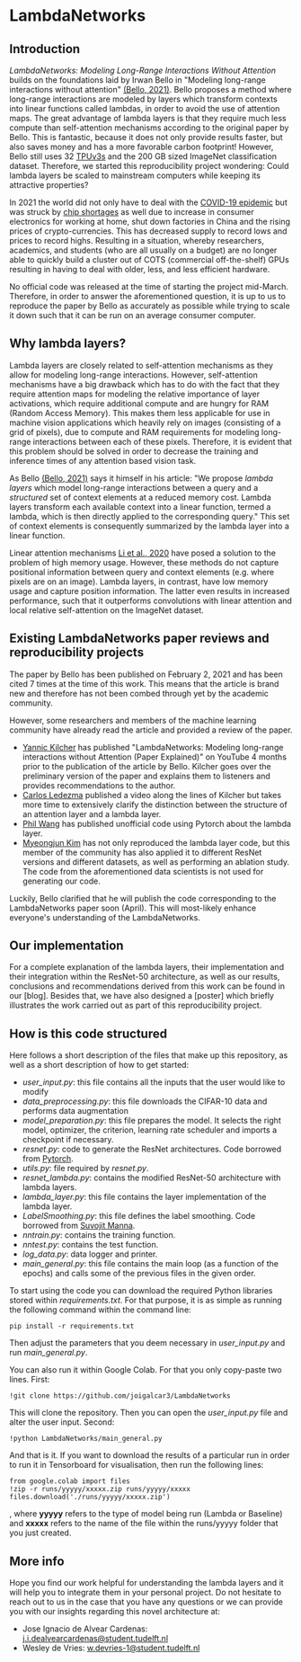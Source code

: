 # LambdaNetworks


## Introduction
_LambdaNetworks: Modeling Long-Range Interactions Without Attention_ builds on the foundations laid by Irwan Bello in "Modeling long-range interactions without attention" 
[(Bello, 2021)](https://arxiv.org/abs/2102.08602). Bello proposes a method where long-range interactions are modeled by layers which 
transform contexts into linear functions called lambdas, in order to avoid the use of attention maps. The great advantage 
of lambda layers is that they require much less compute than self-attention mechanisms according to the original paper 
by Bello. This is fantastic, because it does not only provide results faster, but also saves money and has a more 
favorable carbon footprint! However, Bello still uses 32 [TPUv3s](https://cloud.google.com/tpu) and the 
200 GB sized ImageNet classification dataset. Therefore, we started this reproducibility project wondering: Could lambda 
layers be scaled to mainstream computers while keeping its attractive properties?

In 2021 the world did not only have to deal with the [COVID-19 epidemic](https://www.who.int/emergencies/diseases/novel-coronavirus-2019) 
but was struck by [chip shortages](https://www.cnbc.com/2021/02/10/whats-causing-the-chip-shortage-affecting-ps5-cars-and-more.html) 
as well due to increase in consumer electronics for working at home, shut down factories in China and the rising prices of crypto-currencies. 
This has decreased supply to record lows and prices to record highs. Resulting in a situation, whereby researchers, academics, 
and students (who are all usually on a budget) are no longer able to quickly build a cluster out of COTS (commercial off-the-shelf) 
GPUs resulting in having to deal with older, less, and less efficient hardware.

No official code was released at the time of starting the project mid-March. Therefore, in order to answer the 
aforementioned question, it is up to us to reproduce the paper by Bello as accurately as possible while trying to scale 
it down such that it can be run on an average consumer computer.



## Why lambda layers?

Lambda layers are closely related to self-attention mechanisms as they allow for modeling long-range interactions. 
However, self-attention mechanisms have a big drawback which has to do with the fact that they require attention maps 
for modeling the relative importance of layer activations, which require additional compute and are hungry for RAM 
(Random Access Memory). This makes them less applicable for use in machine vision applications which heavily rely on 
images (consisting of a grid of pixels), due to compute and RAM requirements for modeling long-range interactions 
between each of these pixels. Therefore, it is evident that this problem should be solved in order to decrease the 
training and inference times of any attention based vision task.

As Bello [(Bello, 2021)](https://arxiv.org/abs/2102.08602) says it himself in his article: "We propose _lambda layers_ which 
model long-range interactions between a query and a _structured_ set of context elements at a reduced memory 
cost. Lambda layers transform each available context into a linear function, termed a lambda, which is then directly 
applied to the corresponding query." This set of context elements is consequently summarized by the lambda layer into a
 linear function.

Linear attention mechanisms [Li et al., 2020](https://arxiv.org/abs/2007.14902) have posed a solution to the problem of high memory usage. However, 
these methods do not capture positional information between query and context elements (e.g. where pixels are on an 
image). Lambda layers, in contrast, have low memory usage and capture position information. The latter even results in 
increased performance, such that it outperforms convolutions with linear attention and local relative self-attention on 
the ImageNet dataset.

## Existing LambdaNetworks paper reviews and reproducibility projects
The paper by Bello has been published on February 2, 2021 and has been cited 7 times at the time of this work. 
This means that the article is brand new and therefore has not been combed through yet by the academic community.

However, some researchers and members of the machine learning community have already read the article and provided a
 review of the paper. 
 * [Yannic Kilcher](https://www.youtube.com/watch?v=3qxJ2WD8p4w) 
 has published "LambdaNetworks: Modeling long-range interactions without Attention (Paper Explained)" on YouTube 4 
 months prior to the publication of the article by Bello.  Kilcher goes over the preliminary version of the paper and 
 explains them to listeners and provides recommendations to the author. 
 * [Carlos Ledezma](https://www.youtube.com/watch?v=awclKwG0_sM) 
 published a video along the lines of Kilcher but takes more time to extensively clarify the distinction between the 
 structure of an attention layer and a lambda layer.
* [Phil Wang](https://github.com/lucidrains/lambda-networks) has published unofficial code using Pytorch 
about the lambda layer. 
* [Myeongjun Kim](https://github.com/leaderj1001/LambdaNetworks) has not only 
reproduced the lambda layer code, but this member of the community has also applied it to different ResNet versions
 and different datasets, as well as performing an ablation study. 
 The code from the aforementioned data scientists is not used for generating our code.

Luckily, Bello clarified that he will publish the code corresponding to the LambdaNetworks paper soon (April). This will
 most-likely enhance everyone's understanding of the LambdaNetworks.

## Our implementation
For a complete explanation of the lambda layers, their implementation and their integration within the ResNet-50 
architecture, as well as our results, conclusions and recommendations derived from this work can be found in our [blog]. 
Besides that, we have also designed a [poster] which briefly illustrates the work carried out as part of this 
reproducibility project. 

## How is this code structured
Here follows a short description of the files that make up this repository, as well as a short description of how to get 
started:
* _user\_input.py_: this file contains all the inputs that the user would like to modify
* _data\_preprocessing.py_: this file downloads the CIFAR-10 data and performs data augmentation
* _model\_preparation.py_: this file prepares the model. It selects the right model, optimizer, the criterion, learning
  rate scheduler and imports a checkpoint if necessary.
* _resnet.py_: code to generate the ResNet architectures. Code borrowed from [Pytorch](https://github.com/pytorch/vision/blob/master/torchvision/models/resnet.py).
* _utils.py_: file required by _resnet.py_.
* _resnet\_lambda.py_: contains the modified ResNet-50 architecture with lambda layers.
* _lambda\_layer.py_: this file contains the layer implementation of the lambda layer.
* _LabelSmoothing.py_: this file defines the label smoothing. Code borrowed from [Suvojit Manna](https://gist.github.com/suvojit-0x55aa/0afb3eefbb26d33f54e1fb9f94d6b609).
* _nntrain.py_: contains the training function.
* _nntest.py_: contains the test function.
* _log\_data.py_: data logger and printer.
* _main\_general.py_: this file contains the main loop (as a function of the epochs) and calls some of the previous 
files in the given order.

To start using the code you can download the required Python libraries stored within _requirements.txt_. For that purpose,
it is as simple as running the following command within the command line:
```shell script
pip install -r requirements.txt
```
Then adjust the parameters that you deem necessary in _user\_input.py_ and run _main\_general.py_.

You can also run it within Google Colab. For that you only copy-paste two lines. First:
```shell script
!git clone https://github.com/joigalcar3/LambdaNetworks
```
This will clone the repository. Then you can open the _user\_input.py_ file and alter the user input. Second:
```shell script
!python LambdaNetworks/main_general.py
```
And that is it. If you want to download the results of a particular run in order to run it in Tensorboard for visualisation,
 then run the following lines:
 
 ```shell script
from google.colab import files
!zip -r runs/yyyyy/xxxxx.zip runs/yyyyy/xxxxx
files.download('./runs/yyyyy/xxxxx.zip')
```
, where **yyyyy** refers to the type of model being run (Lambda or Baseline) and **xxxxx** refers to the name of the file 
within the runs/yyyyy folder that you just created.

## More info

Hope you find our work helpful for understanding the lambda layers and it will help you to integrate them in your personal 
project. Do not hesitate to reach out to us in the case that you have any questions or we can provide you with our 
 insights regarding this novel architecture at:
* Jose Ignacio de Alvear Cardenas: [j.i.dealvearcardenas@student.tudelft.nl](mailto:j.i.dealvearcardenas@student.tudelft.nl)
* Wesley de Vries: [w.devries-1@student.tudelft.nl](mailto:w.devries-1@student.tudelft.nl)
